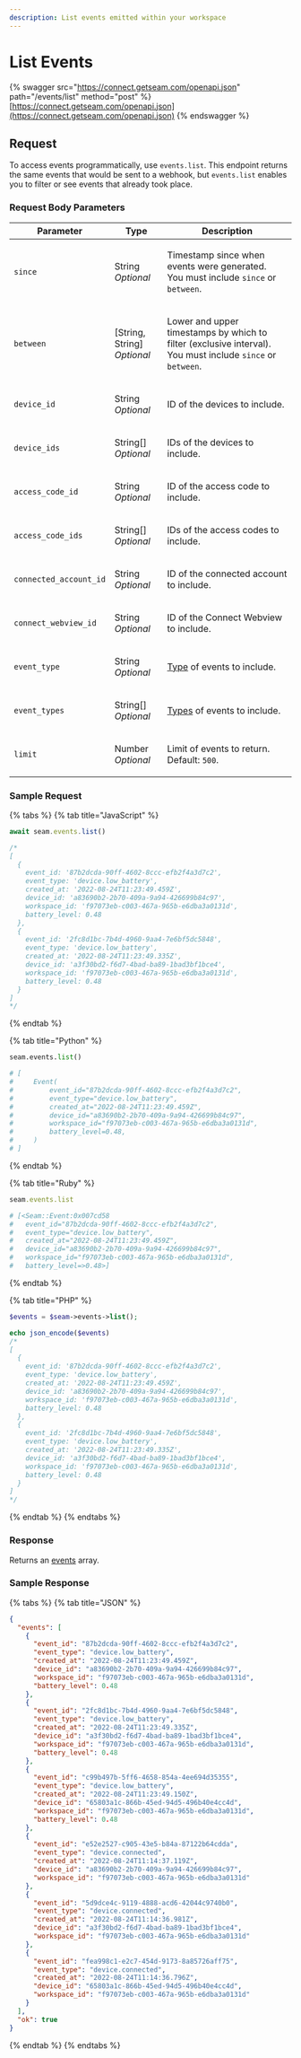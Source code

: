 ```yaml
---
description: List events emitted within your workspace
---
```


# List Events

{% swagger src="https://connect.getseam.com/openapi.json" path="/events/list" method="post" %}
[https://connect.getseam.com/openapi.json](https://connect.getseam.com/openapi.json)
{% endswagger %}

## Request

To access events programmatically, use `events.list`. This endpoint returns the same events that would be sent to a webhook, but `events.list` enables you to filter or see events that already took place.

### Request Body Parameters

| Parameter              | Type                                         | Description                                                                                                                                |
| ---------------------- | -------------------------------------------- | ------------------------------------------------------------------------------------------------------------------------------------------ |
| `since`                | <p>String<br><em>Optional</em></p>           | <p>Timestamp since when events were generated.<br>You must include <code>since</code> or <code>between</code>.</p>                         |
| `between`              | <p>[String, String]<br><em>Optional</em></p> | <p>Lower and upper timestamps by which to filter (exclusive interval).<br>You must include <code>since</code> or <code>between</code>.</p> |
| `device_id`            | <p>String<br><em>Optional</em></p>           | ID of the devices to include.                                                                                                              |
| `device_ids`           | <p>String[]<br><em>Optional</em></p>         | IDs of the devices to include.                                                                                                             |
| `access_code_id`       | <p>String<br><em>Optional</em></p>           | ID of the access code to include.                                                                                                          |
| `access_code_ids`      | <p>String[]<br><em>Optional</em></p>         | IDs of the access codes to include.                                                                                                        |
| `connected_account_id` | <p>String<br><em>Optional</em></p>           | ID of the connected account to include.                                                                                                    |
| `connect_webview_id`   | <p>String<br><em>Optional</em></p>           | ID of the Connect Webview to include.                                                                                                      |
| `event_type`           | <p>String<br><em>Optional</em></p>           | [Type](../../api-clients/events/#event-types) of events to include.                                                                        |
| `event_types`          | <p>String[]<br><em>Optional</em></p>         | [Types](../../api-clients/events/#event-types) of events to include.                                                                       |
| `limit`                | <p>Number<br><em>Optional</em></p>           | <p>Limit of events to return.<br>Default: <code>500</code>.</p>                                                                            |

### Sample Request

{% tabs %}
{% tab title="JavaScript" %}
```javascript
await seam.events.list()

/*
[
  {
    event_id: '87b2dcda-90ff-4602-8ccc-efb2f4a3d7c2',
    event_type: 'device.low_battery',
    created_at: '2022-08-24T11:23:49.459Z',
    device_id: 'a83690b2-2b70-409a-9a94-426699b84c97',
    workspace_id: 'f97073eb-c003-467a-965b-e6dba3a0131d',
    battery_level: 0.48
  },
  {
    event_id: '2fc8d1bc-7b4d-4960-9aa4-7e6bf5dc5848',
    event_type: 'device.low_battery',
    created_at: '2022-08-24T11:23:49.335Z',
    device_id: 'a3f30bd2-f6d7-4bad-ba89-1bad3bf1bce4',
    workspace_id: 'f97073eb-c003-467a-965b-e6dba3a0131d',
    battery_level: 0.48
  }
]
*/
```
{% endtab %}

{% tab title="Python" %}
```python
seam.events.list()

# [
#     Event(
#         event_id="87b2dcda-90ff-4602-8ccc-efb2f4a3d7c2",
#         event_type="device.low_battery",
#         created_at="2022-08-24T11:23:49.459Z",
#         device_id="a83690b2-2b70-409a-9a94-426699b84c97",
#         workspace_id="f97073eb-c003-467a-965b-e6dba3a0131d",
#         battery_level=0.48,
#     )
# ]
```
{% endtab %}

{% tab title="Ruby" %}
```ruby
seam.events.list

# [<Seam::Event:0x007cd58
#   event_id="87b2dcda-90ff-4602-8ccc-efb2f4a3d7c2",
#   event_type="device.low_battery",
#   created_at="2022-08-24T11:23:49.459Z",
#   device_id="a83690b2-2b70-409a-9a94-426699b84c97",
#   workspace_id="f97073eb-c003-467a-965b-e6dba3a0131d",
#   battery_level=>0.48>]
```
{% endtab %}

{% tab title="PHP" %}
```php
$events = $seam->events->list();

echo json_encode($events)
/*
[
  {
    event_id: '87b2dcda-90ff-4602-8ccc-efb2f4a3d7c2',
    event_type: 'device.low_battery',
    created_at: '2022-08-24T11:23:49.459Z',
    device_id: 'a83690b2-2b70-409a-9a94-426699b84c97',
    workspace_id: 'f97073eb-c003-467a-965b-e6dba3a0131d',
    battery_level: 0.48
  },
  {
    event_id: '2fc8d1bc-7b4d-4960-9aa4-7e6bf5dc5848',
    event_type: 'device.low_battery',
    created_at: '2022-08-24T11:23:49.335Z',
    device_id: 'a3f30bd2-f6d7-4bad-ba89-1bad3bf1bce4',
    workspace_id: 'f97073eb-c003-467a-965b-e6dba3a0131d',
    battery_level: 0.48
  }
]
*/
```
{% endtab %}
{% endtabs %}

### Response

Returns an [events](../../api-clients/events/) array.

### Sample Response

{% tabs %}
{% tab title="JSON" %}
```json
{
  "events": [
    {
      "event_id": "87b2dcda-90ff-4602-8ccc-efb2f4a3d7c2",
      "event_type": "device.low_battery",
      "created_at": "2022-08-24T11:23:49.459Z",
      "device_id": "a83690b2-2b70-409a-9a94-426699b84c97",
      "workspace_id": "f97073eb-c003-467a-965b-e6dba3a0131d",
      "battery_level": 0.48
    },
    {
      "event_id": "2fc8d1bc-7b4d-4960-9aa4-7e6bf5dc5848",
      "event_type": "device.low_battery",
      "created_at": "2022-08-24T11:23:49.335Z",
      "device_id": "a3f30bd2-f6d7-4bad-ba89-1bad3bf1bce4",
      "workspace_id": "f97073eb-c003-467a-965b-e6dba3a0131d",
      "battery_level": 0.48
    },
    {
      "event_id": "c99b497b-5ff6-4658-854a-4ee694d35355",
      "event_type": "device.low_battery",
      "created_at": "2022-08-24T11:23:49.150Z",
      "device_id": "65803a1c-866b-45ed-94d5-496b40e4cc4d",
      "workspace_id": "f97073eb-c003-467a-965b-e6dba3a0131d",
      "battery_level": 0.48
    },
    {
      "event_id": "e52e2527-c905-43e5-b84a-87122b64cdda",
      "event_type": "device.connected",
      "created_at": "2022-08-24T11:14:37.119Z",
      "device_id": "a83690b2-2b70-409a-9a94-426699b84c97",
      "workspace_id": "f97073eb-c003-467a-965b-e6dba3a0131d"
    },
    {
      "event_id": "5d9dce4c-9119-4888-acd6-42044c9740b0",
      "event_type": "device.connected",
      "created_at": "2022-08-24T11:14:36.981Z",
      "device_id": "a3f30bd2-f6d7-4bad-ba89-1bad3bf1bce4",
      "workspace_id": "f97073eb-c003-467a-965b-e6dba3a0131d"
    },
    {
      "event_id": "fea998c1-e2c7-454d-9173-8a85726aff75",
      "event_type": "device.connected",
      "created_at": "2022-08-24T11:14:36.796Z",
      "device_id": "65803a1c-866b-45ed-94d5-496b40e4cc4d",
      "workspace_id": "f97073eb-c003-467a-965b-e6dba3a0131d"
    }
  ],
  "ok": true
}
```
{% endtab %}
{% endtabs %}
